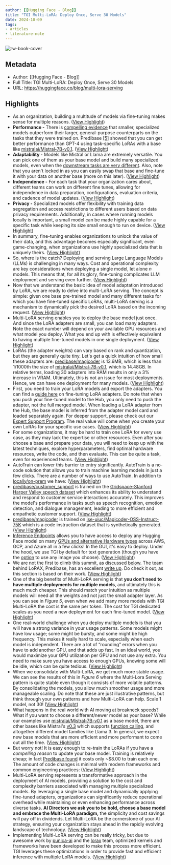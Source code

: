 ```yaml
---
author: [[Hugging Face - Blog]]
title: "TGI Multi-LoRA: Deploy Once, Serve 30 Models"
date: 2024-10-09
tags: 
- articles
- literature-note
---
```

![rw-book-cover](https://huggingface.co/front/thumbnails/v2-2.png)

## Metadata
- Author: [[Hugging Face - Blog]]
- Full Title: TGI Multi-LoRA: Deploy Once, Serve 30 Models
- URL: https://huggingface.co/blog/multi-lora-serving

## Highlights
- As an organization, building a multitude of models via fine-tuning makes sense for multiple reasons. ([View Highlight](https://read.readwise.io/read/01j9sg6gkw9e3zhw6wvykkqr54))
- **Performance -** There is [compelling evidence](https://huggingface.co/papers/2405.09673) that smaller, specialized models outperform their larger, general-purpose counterparts on the tasks that they were trained on. Predibase [[5]](https://huggingface.co/blog/multi-lora-serving#5) showed that you can get better performance than GPT-4 using task-specific LoRAs with a base like [mistralai/Mistral-7B-v0.1](https://huggingface.co/mistralai/Mistral-7B-v0.1/tree/main). ([View Highlight](https://read.readwise.io/read/01j9sg6hpm20vw460xgddtedzg))
- **Adaptability -** Models like Mistral or Llama are extremely versatile. You can pick one of them as your base model and build many specialized models, even when the [downstream tasks are very different](https://predibase.com/blog/lora-land-fine-tuned-open-source-llms-that-outperform-gpt-4). Also, note that you aren't locked in as you can easily swap that base and fine-tune it with your data on another base (more on this later). ([View Highlight](https://read.readwise.io/read/01j9sg6n7ktbpmkm5ahq5ac7e7))
- **Independence -** For each task that your organization cares about, different teams can work on different fine tunes, allowing for independence in data preparation, configurations, evaluation criteria, and cadence of model updates. ([View Highlight](https://read.readwise.io/read/01j9sg6t0xzfa0km10k04hx1bp))
- **Privacy -** Specialized models offer flexibility with training data segregation and access restrictions to different users based on data privacy requirements. Additionally, in cases where running models locally is important, a small model can be made highly capable for a specific task while keeping its size small enough to run on device. ([View Highlight](https://read.readwise.io/read/01j9sg6w82mtqctch6f5wyp09e))
- In summary, fine-tuning enables organizations to unlock the value of their data, and this advantage becomes especially significant, even game-changing, when organizations use highly specialized data that is uniquely theirs. ([View Highlight](https://read.readwise.io/read/01j9sg6y59rshms1pa82nd1htp))
- So, where is the catch? Deploying and serving Large Language Models (LLMs) is challenging in many ways. Cost and operational complexity are key considerations when deploying a single model, let alone *n* models. This means that, for all its glory, fine-tuning complicates LLM deployment and serving even further. ([View Highlight](https://read.readwise.io/read/01j9sg70237k1hvffz9wgf8qec))
- Now that we understand the basic idea of model adaptation introduced by LoRA, we are ready to delve into multi-LoRA serving. The concept is simple: given one base pre-trained model and many different tasks for which you have fine-tuned specific LoRAs, multi-LoRA serving is a mechanism to dynamically pick the desired LoRA based on the incoming request. ([View Highlight](https://read.readwise.io/read/01j9sg79cx2perxbkbn06b3seq))
- Multi-LoRA serving enables you to deploy the base model just once. And since the LoRA adapters are small, you can load many adapters. Note the exact number will depend on your available GPU resources and what model you deploy. What you end up with is effectively equivalent to having multiple fine-tuned models in one single deployment. ([View Highlight](https://read.readwise.io/read/01j9sg858my1rxp3d0agn3h2dz))
- LoRAs (the adapter weights) can vary based on rank and quantization, but they are generally quite tiny. Let's get a quick intuition of how small these adapters are: [predibase/magicoder](https://huggingface.co/predibase/magicoder/tree/main) is 13.6MB, which is less than 1/1000th the size of [mistralai/Mistral-7B-v0.1](https://huggingface.co/mistralai/Mistral-7B-v0.1/tree/main), which is 14.48GB. In relative terms, loading 30 adapters into RAM results in only a 3% increase in VRAM. Ultimately, this is not an issue for most deployments. Hence, we can have one deployment for many models. ([View Highlight](https://read.readwise.io/read/01j9sg8e4n4m2rqj3vfg2adkta))
- First, you need to train your LoRA models and export the adapters. You can find a [guide here](https://huggingface.co/docs/peft/en/task_guides/lora_based_methods) on fine-tuning LoRA adapters. Do note that when you push your fine-tuned model to the Hub, you only need to push the adapter, not the full merged model. When loading a LoRA adapter from the Hub, the base model is inferred from the adapter model card and loaded separately again. For deeper support, please check out our [Expert Support Program](https://huggingface.co/support). The real value will come when you create your own LoRAs for your specific use cases. ([View Highlight](https://read.readwise.io/read/01j9sg8mj6ksy5k6cn0k297jdm))
- For some organizations, it may be hard to train one LoRA for every use case, as they may lack the expertise or other resources. Even after you choose a base and prepare your data, you will need to keep up with the latest techniques, explore hyperparameters, find optimal hardware resources, write the code, and then evaluate. This can be quite a task, even for experienced teams. ([View Highlight](https://read.readwise.io/read/01j9sg8w3eb9aygx2v4q34j68s))
- AutoTrain can lower this barrier to entry significantly. AutoTrain is a no-code solution that allows you to train machine learning models in just a few clicks. There are a number of ways to use AutoTrain. In addition to [locally/on-prem](https://github.com/huggingface/autotrain-advanced?tab=readme-ov-file#local-installation) we have: ([View Highlight](https://read.readwise.io/read/01j9sg90m4xvv7v7zmqj8ktgp9))
- [predibase/customer_support](https://huggingface.co/predibase/customer_support) is trained on the [Gridspace-Stanford Harper Valley speech dataset](https://github.com/cricketclub/gridspace-stanford-harper-valley) which enhances its ability to understand and respond to customer service interactions accurately. This improves the model's performance in tasks such as speech recognition, emotion detection, and dialogue management, leading to more efficient and empathetic customer support. ([View Highlight](https://read.readwise.io/read/01j9sg99n3k5pbar2ey93jvrfh))
- [predibase/magicoder](https://huggingface.co/predibase/magicoder) is trained on [ise-uiuc/Magicoder-OSS-Instruct-75K](https://huggingface.co/datasets/ise-uiuc/Magicoder-OSS-Instruct-75K) which is a code instruction dataset that is synthetically generated. ([View Highlight](https://read.readwise.io/read/01j9sg9cq2n1rwyjrj7wxxrcfh))
- [Inference Endpoints](https://huggingface.co/docs/inference-endpoints/en/index) allows you to have access to deploy any Hugging Face model on many [GPUs and alternative Hardware types](https://huggingface.co/docs/inference-endpoints/en/pricing#gpu-instances) across AWS, GCP, and Azure all in a few clicks! In the GUI, it's easy to deploy. Under the hood, we use TGI by default for text generation (though you have the [option](https://huggingface.co/docs/inference-endpoints/en/guides/custom_container) to use any image you choose). ([View Highlight](https://read.readwise.io/read/01j9sg9n3wft0e4pae2jjm2pbg))
- We are not the first to climb this summit, as discussed [below](https://huggingface.co/blog/multi-lora-serving#Acknowledgements). The team behind LoRAX, Predibase, has an excellent [write up](https://predibase.com/blog/lorax-the-open-source-framework-for-serving-100s-of-fine-tuned-llms-in). Do check it out, as this section is based on their work. ([View Highlight](https://read.readwise.io/read/01j9sga6f8d0rrs75vp4jjdrye))
- One of the big benefits of Multi-LoRA serving is that **you don’t need to have multiple deployments for multiple models**, and ultimately this is much much cheaper. This should match your intuition as multiple models will need all the weights and not just the small adapter layer. As you can see in *Figure 5*, even when we add many more models with TGI Multi-LoRA the cost is the same per token. The cost for TGI dedicated scales as you need a new deployment for each fine-tuned model. ([View Highlight](https://read.readwise.io/read/01j9sgadfkr2ay7d45c1tz0jwd))
- One real-world challenge when you deploy multiple models is that you will have a strong variance in your usage patterns. Some models might have low usage; some might be bursty, and some might be high frequency. This makes it really hard to scale, especially when each model is independent. There are a lot of “rounding” errors when you have to add another GPU, and that adds up fast. In an ideal world, you would maximize your GPU utilization per GPU and not use any extra. You need to make sure you have access to enough GPUs, knowing some will be idle, which can be quite tedious. ([View Highlight](https://read.readwise.io/read/01j9sgaqryxccsrz6r8dj5ezpk))
- When we consolidate with Multi-LoRA, we get much more stable usage. We can see the results of this in *Figure 6* where the Multi-Lora Serving pattern is quite stable even though it consists of more volatile patterns. By consolidating the models, you allow much smoother usage and more manageable scaling. Do note that these are just illustrative patterns, but think through your own patterns and how Multi-LoRA can help. Scale 1 model, not 30! ([View Highlight](https://read.readwise.io/read/01j9sgaztyrkex5mc2sq738brh))
- What happens in the real world with AI moving at breakneck speeds? What if you want to choose a different/newer model as your base? While our examples use [mistralai/Mistral-7B-v0.1](https://huggingface.co/mistralai/Mistral-7B-v0.1) as a base model, there are other bases like Mistral's [v0.3](https://ubiops.com/function-calling-deploy-the-mistral-7b-v03/) which supports [function calling](https://ubiops.com/function-calling-deploy-the-mistral-7b-v03/), and altogether different model families like Llama 3. In general, we expect new base models that are more efficient and more performant to come out all the time. ([View Highlight](https://read.readwise.io/read/01j9sgb3f5mnrg9cncjbys3jwq))
- But worry not! It is easy enough to re-train the LoRAs if you have a *compelling reason* to update your base model. Training is relatively cheap; in fact [Predibase found](https://predibase.com/blog/lora-land-fine-tuned-open-source-llms-that-outperform-gpt-4) it costs only ~$8.00 to train each one. The amount of code changes is minimal with modern frameworks and common engineering practices: ([View Highlight](https://read.readwise.io/read/01j9sgbnaa3h386jbdb4896qyw))
- Multi-LoRA serving represents a transformative approach in the deployment of AI models, providing a solution to the cost and complexity barriers associated with managing multiple specialized models. By leveraging a single base model and dynamically applying fine-tuned adapters, organizations can significantly reduce operational overhead while maintaining or even enhancing performance across diverse tasks. **AI Directors we ask you to be bold, choose a base model and embrace the Multi-LoRA paradigm,** the simplicity and cost savings will pay off in dividends. Let Multi-LoRA be the cornerstone of your AI strategy, ensuring your organization stays ahead in the rapidly evolving landscape of technology. ([View Highlight](https://read.readwise.io/read/01j9sgbw1m6y1rn3ffdnz1hbzd))
- Implementing Multi-LoRA serving can be really tricky, but due to awesome work by [punica-ai](https://github.com/punica-ai/punica) and the [lorax](https://github.com/predibase/lorax) team, optimized kernels and frameworks have been developed to make this process more efficient. TGI leverages these optimizations in order to provide fast and efficient inference with multiple LoRA models. ([View Highlight](https://read.readwise.io/read/01j9sgc89816jw01bk7dgbsdp2))
